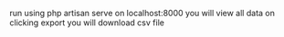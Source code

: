 run using php artisan serve
on localhost:8000  you will view all data
on clicking export you will download csv file
